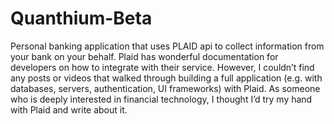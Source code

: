 # Quanthium-Beta

Personal banking application that uses PLAID api to collect information from your bank on your behalf.
Plaid has wonderful documentation for developers on how to integrate with their service. However, I couldn’t find any posts or videos that walked through building a full application (e.g. with databases, servers, authentication, UI frameworks) with Plaid. As someone who is deeply interested in financial technology, I thought I’d try my hand with Plaid and write about it.

